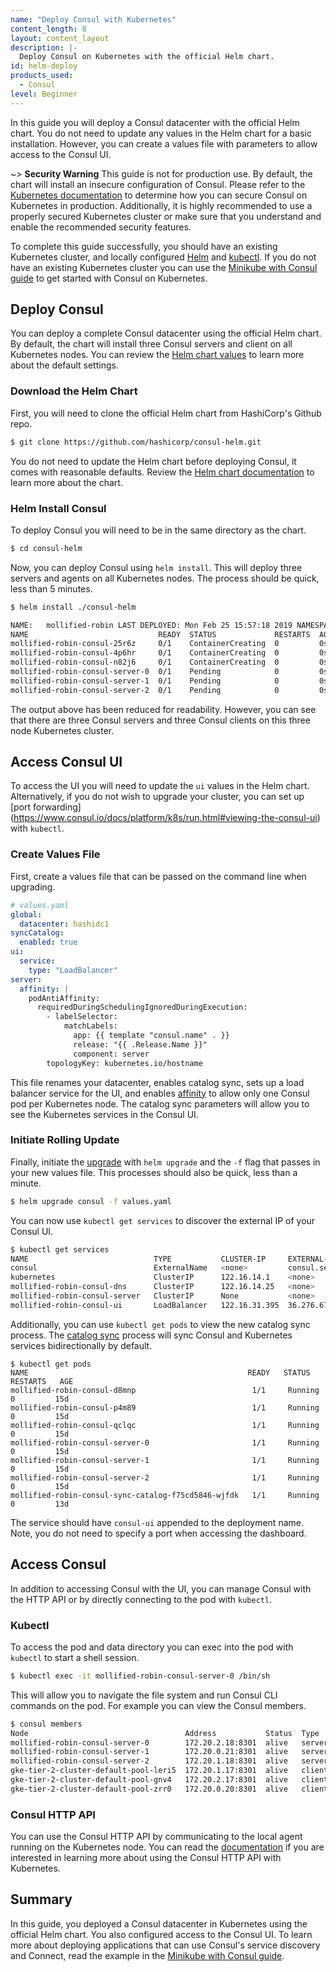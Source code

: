 ```yaml
---
name: "Deploy Consul with Kubernetes"
content_length: 8
layout: content_layout
description: |-
  Deploy Consul on Kubernetes with the official Helm chart.
id: helm-deploy
products_used:
  - Consul
level: Beginner
---
```


In this guide you will deploy a Consul datacenter with the official Helm chart.
You do not need to update any values in the Helm chart for a basic
installation. However, you can create a values file with parameters to allow
access to the Consul UI. 

~> **Security Warning** This guide is not for production use. By default, the
chart will install an insecure configuration of Consul. Please refer to the
[Kubernetes documentation](https://www.consul.io/docs/platform/k8s/index.html)
to determine how you can secure Consul on Kubernetes in production.
Additionally, it is highly recommended to use a properly secured Kubernetes
cluster or make sure that you understand and enable the recommended security
features. 

To complete this guide successfully, you should have an existing Kubernetes
cluster, and locally configured [Helm](https://helm.sh/docs/using_helm/) and 
[kubectl](https://kubernetes.io/docs/tasks/tools/install-kubectl/). If you do not have an
existing Kubernetes cluster you can use the [Minikube with Consul guide](/consul/getting-started-k8s/minikube) to get started
with Consul on Kubernetes. 

## Deploy Consul 

You can deploy a complete Consul datacenter using the official Helm chart. By
default, the chart will install three Consul
servers and client on all Kubernetes nodes. You can review the
[Helm chart
values](https://www.consul.io/docs/platform/k8s/helm.html#configuration-values-)
to learn more about the default settings. 

### Download the Helm Chart

First, you will need to clone the official Helm chart from HashiCorp's Github
repo.

```sh
$ git clone https://github.com/hashicorp/consul-helm.git 
```

You do not need to update the Helm chart before deploying Consul, it comes with
reasonable defaults. Review the [Helm chart
documentation](https://www.consul.io/docs/platform/k8s/helm.html) to learn more
about the chart.

### Helm Install Consul

To deploy Consul you will need to be in the same directory as the chart. 

```sh 
$ cd consul-helm 
```

Now, you can deploy Consul using `helm install`. This will deploy three servers
and agents on all Kubernetes nodes. The process should be quick, less than 5
minutes.  

```sh 
$ helm install ./consul-helm

NAME:   mollified-robin LAST DEPLOYED: Mon Feb 25 15:57:18 2019 NAMESPACE: default STATUS: DEPLOYED
NAME                             READY  STATUS             RESTARTS  AGE
mollified-robin-consul-25r6z     0/1    ContainerCreating  0         0s
mollified-robin-consul-4p6hr     0/1    ContainerCreating  0         0s
mollified-robin-consul-n82j6     0/1    ContainerCreating  0         0s
mollified-robin-consul-server-0  0/1    Pending            0         0s
mollified-robin-consul-server-1  0/1    Pending            0         0s
mollified-robin-consul-server-2  0/1    Pending            0         0s
```

The output above has been reduced for readability. However, you can see that
there are three Consul servers and three Consul clients on this three node
Kubernetes cluster. 

## Access Consul UI

To access the UI you will need to update the `ui` values in the Helm chart.
Alternatively, if you do not wish to upgrade your cluster, you can set up [port
forwarding]
(https://www.consul.io/docs/platform/k8s/run.html#viewing-the-consul-ui) with
`kubectl`. 

### Create Values File

First, create a values file that can be passed on the command line when
upgrading.

```yaml
# values.yaml
global: 
  datacenter: hashidc1 
syncCatalog: 
  enabled: true 
ui: 
  service: 
    type: "LoadBalancer" 
server: 
  affinity: |
    podAntiAffinity:
      requiredDuringSchedulingIgnoredDuringExecution:
        - labelSelector:
            matchLabels:
              app: {{ template "consul.name" . }}
              release: "{{ .Release.Name }}"
              component: server
        topologyKey: kubernetes.io/hostname
```

This file renames your datacenter, enables catalog sync, sets up a load
balancer service for the UI, and enables [affinity](https://www.consul.io/docs/platform/k8s/helm.html#v-server-affinity) to allow only one 
Consul pod per Kubernetes node. 
The catalog sync parameters will allow you to see
the Kubernetes services in the Consul UI. 

### Initiate Rolling Update 

Finally, initiate the
[upgrade](https://www.consul.io/docs/platform/k8s/run.html#upgrading-consul-on-kubernetes)
with `helm upgrade` and the `-f` flag that passes in your new values file. This
processes should also be quick, less than a minute.  

```sh
$ helm upgrade consul -f values.yaml 
```

You can now use `kubectl get services` to discover the external IP of your Consul UI.

```sh 
$ kubectl get services 
NAME                            TYPE           CLUSTER-IP     EXTERNAL-IP             PORT(S)        AGE 
consul                          ExternalName   <none>         consul.service.consul   <none>         11d 
kubernetes                      ClusterIP      122.16.14.1    <none>                  443/TCP        137d
mollified-robin-consul-dns      ClusterIP      122.16.14.25   <none>                  53/TCP,53/UDP  13d
mollified-robin-consul-server   ClusterIP      None           <none>                  8500/TCP       13d
mollified-robin-consul-ui       LoadBalancer   122.16.31.395  36.276.67.195           80:32718/TCP   13d
```

Additionally, you can use `kubectl get pods` to view the new catalog sync
process. The [catalog sync](https://www.consul.io/docs/platform/k8s/helm.html#v-synccatalog) process will sync 
Consul and Kubernetes services bidirectionally by 
default.

```
$ kubectl get pods
NAME                                                 READY   STATUS      RESTARTS   AGE
mollified-robin-consul-d8mnp                          1/1     Running     0         15d
mollified-robin-consul-p4m89                          1/1     Running     0         15d
mollified-robin-consul-qclqc                          1/1     Running     0         15d
mollified-robin-consul-server-0                       1/1     Running     0         15d
mollified-robin-consul-server-1                       1/1     Running     0         15d
mollified-robin-consul-server-2                       1/1     Running     0         15d
mollified-robin-consul-sync-catalog-f75cd5846-wjfdk   1/1     Running     0         13d
```

The service should have `consul-ui` appended to the deployment name. Note, you
do not need to specify a port when accessing the dashboard. 

## Access Consul 

In addition to accessing Consul with the UI, you can manage Consul with the
HTTP API or by directly connecting to the pod with `kubectl`. 

### Kubectl

To access the pod and data directory you can exec into the pod with `kubectl` to start a shell session.

```sh 
$ kubectl exec -it mollified-robin-consul-server-0 /bin/sh 
```

This will allow you to navigate the file system and run Consul CLI commands on
the pod. For example you can view the Consul members. 

```sh 
$ consul members 
Node                                   Address           Status  Type    Build  Protocol  DC        Segment 
mollified-robin-consul-server-0        172.20.2.18:8301  alive   server  1.4.2  2         hashidc1  <all>
mollified-robin-consul-server-1        172.20.0.21:8301  alive   server  1.4.2  2         hashidc1  <all> 
mollified-robin-consul-server-2        172.20.1.18:8301  alive   server  1.4.2  2         hashidc1  <all>
gke-tier-2-cluster-default-pool-leri5  172.20.1.17:8301  alive   client  1.4.2  2         hashidc1  <default>
gke-tier-2-cluster-default-pool-gnv4   172.20.2.17:8301  alive   client  1.4.2  2         hashidc1  <default>
gke-tier-2-cluster-default-pool-zrr0   172.20.0.20:8301  alive   client  1.4.2  2         hashidc1  <default>
```

### Consul HTTP API

You can use the Consul HTTP API by communicating to the local agent running on
the Kubernetes node. You can read the
[documentation](https://www.consul.io/docs/platform/k8s/run.html#accessing-the-consul-http-api)
if you are interested in learning more about using the Consul HTTP API with Kubernetes.

## Summary

In this guide, you deployed a Consul datacenter in Kubernetes using the
official Helm chart. You also configured access to the Consul UI. To learn more
about deploying applications that can use Consul's service discovery and
Connect, read the example in the [Minikube with Consul
guide](/consul/getting-started-k8s/minikube).
